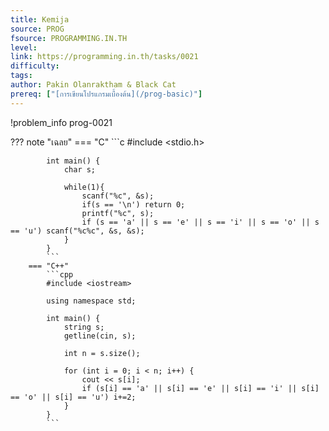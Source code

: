```yaml
---
title: Kemija
source: PROG
fsource: PROGRAMMING.IN.TH
level:
link: https://programming.in.th/tasks/0021
difficulty: 
tags: 
author: Pakin Olanraktham & Black Cat
prereq: ["[การเขียนโปรแกรมเบื้องต้น](/prog-basic)"]
---
```


!problem_info prog-0021

??? note "เฉลย"
        === "C"
            ```c
            #include <stdio.h>

            int main() {
                char s;
                
                while(1){
                    scanf("%c", &s);
                    if(s == '\n') return 0;
                    printf("%c", s);
                    if (s == 'a' || s == 'e' || s == 'i' || s == 'o' || s == 'u') scanf("%c%c", &s, &s);
                }
            }
            ```
        === "C++"
            ```cpp
            #include <iostream>

            using namespace std;

            int main() {
                string s;
                getline(cin, s);

                int n = s.size();

                for (int i = 0; i < n; i++) {
                    cout << s[i];
                    if (s[i] == 'a' || s[i] == 'e' || s[i] == 'i' || s[i] == 'o' || s[i] == 'u') i+=2;
                }
            }
            ```

